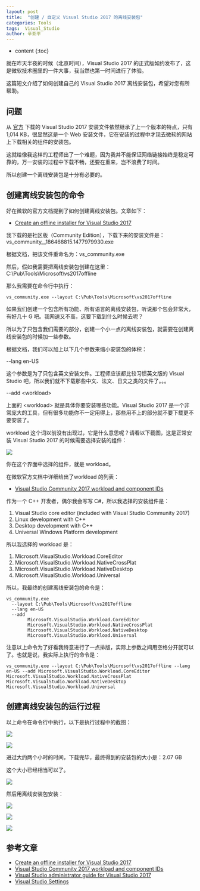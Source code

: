 ```yaml
---
layout: post
title:  "创建 / 自定义 Visual Studio 2017 的离线安装包"
categories: Tools
tags:  Visual_Studio
author: 辛亚平
---
```


* content
{:toc}

就在昨天半夜的时候（北京时间），Visual Studio 2017 的正式版如约发布了，这是微软技术圈里的一件大事，我当然也第一时间进行了体验。

这篇短文介绍了如何创建自己的 Visual Studio 2017 离线安装包，希望对您有所帮助。



## 问题

从 [官方](www.visualstudio.com) 下载的 Visual Studio 2017 安装文件依然继承了上一个版本的特点，只有 1,014 KB，很显然这是一个 Web 安装文件，它在安装的过程中才现去微软的网站上下载相关的组件的安装包。

这就给像我这样的工程师出了一个难题，因为我并不能保证网络链接始终是稳定可靠的，万一安装的过程中下载不畅，还要在重来，岂不浪费了时间。

所以创建一个离线安装包是十分有必要的。

## 创建离线安装包的命令

好在微软的官方文档提到了如何创建离线安装包。文章如下：

- [Create an offline installer for Visual Studio 2017](https://docs.microsoft.com/en-us/visualstudio/install/create-an-offline-installation-of-visual-studio)

我下载的是社区版（Community Edition），下载下来的安装文件是：vs\_community__186468815.1477979930.exe


根据文档，把该文件重命名为：vs\_community.exe

然后，假如我需要把离线安装包创建在这里：C:\Pub\Tools\Microsoft\vs2017offline

那么我需要在命令行中执行：
```
vs_community.exe --layout C:\Pub\Tools\Microsoft\vs2017offline
```

如果我们创建一个包含所有功能、所有语言的离线安装包，听说那个包会非常大，有好几十 G 吧。我网速又不高，这要下载到什么时候去呢？

所以为了只包含我们需要的部分，创建一个小一点的离线安装包，就需要在创建离线安装包的时候加一些参数。

根据文档，我们可以加上以下几个参数来缩小安装包的体积：

--lang en-US

这个参数是为了只包含英文安装文件。工程师应该都比较习惯英文版的 Visual Studio 吧，所以我们就不下载那些中文、法文、日文之类的文件了。。。


--add <workload\>

上面的 <workload\> 就是具体你要安装哪些功能。Visual Studio 2017 是一个非常庞大的工具，但有很多功能你不一定用得上，那些用不上的部分就不要下载更不要安装了。

workload 这个词以前没有出现过，它是什么意思呢？请看以下截图，这是正常安装 Visual Studio 2017 的时候需要选择安装的组件：

![](/attachment/daily/2017/0308/VS2017-Install-A01.png)

你在这个界面中选择的组件，就是 workload。

在微软官方文档中详细给出了workload 的列表：

- [Visual Studio Community 2017 workload and component IDs](https://docs.microsoft.com/en-us/visualstudio/install/workload-component-id-vs-community)

作为一个 C++ 开发者，偶尔我会写写 C#，所以我选择的安装组件是：

1. Visual Studio core editor (included with Visual Studio Community 2017)
2. Linux development with C++
3. Desktop development with C++
4. Universal Windows Platform development

所以我选择的 workload 是：

1. Microsoft.VisualStudio.Workload.CoreEditor
2. Microsoft.VisualStudio.Workload.NativeCrossPlat
3. Microsoft.VisualStudio.Workload.NativeDesktop
4. Microsoft.VisualStudio.Workload.Universal


所以，我最终的创建离线安装包的命令是：

```
vs_community.exe 
  --layout C:\Pub\Tools\Microsoft\vs2017offline 
  --lang en-US 
  --add 
        Microsoft.VisualStudio.Workload.CoreEditor 
        Microsoft.VisualStudio.Workload.NativeCrossPlat 
        Microsoft.VisualStudio.Workload.NativeDesktop 
        Microsoft.VisualStudio.Workload.Universal

```

注意以上命令为了好看我特意进行了一点排版，实际上参数之间用空格分开就可以了。也就是说，我实际上执行的命令是：

```
vs_community.exe --layout C:\Pub\Tools\Microsoft\vs2017offline --lang en-US --add Microsoft.VisualStudio.Workload.CoreEditor Microsoft.VisualStudio.Workload.NativeCrossPlat Microsoft.VisualStudio.Workload.NativeDesktop Microsoft.VisualStudio.Workload.Universal
```

## 创建离线安装包的运行过程

以上命令在命令行中执行，以下是执行过程中的截图：

![](/attachment/daily/2017/0308/VS2017-Create-Offline-Package-A01.png)

![](/attachment/daily/2017/0308/VS2017-Create-Offline-Package-A02.png)

进过大约两个小时的时间，下载完毕，最终得到的安装包的大小是：2.07 GB

这个大小已经相当可以了。

![](/attachment/daily/2017/0308/VS2017-Create-Offline-Package-A03.png)

然后用离线安装包安装：

![](/attachment/daily/2017/0308/VS2017-Install-A01.png)

![](/attachment/daily/2017/0308/VS2017-Install-A02.png)

![](/attachment/daily/2017/0308/VS2017-Install-A03.png)




## 参考文章

- [Create an offline installer for Visual Studio 2017](https://docs.microsoft.com/en-us/visualstudio/install/create-an-offline-installation-of-visual-studio)
- [Visual Studio Community 2017 workload and component IDs](https://docs.microsoft.com/en-us/visualstudio/install/workload-component-id-vs-community)
- [Visual Studio administrator guide for Visual Studio 2017](https://docs.microsoft.com/en-us/visualstudio/install/visual-studio-administrator-guide)
- [Visual Studio Settings](https://msdn.microsoft.com/en-us/library/2ewd52wf(v=vs.100).aspx)


